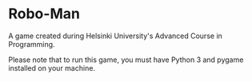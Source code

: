 # Robo-Man
A game created during Helsinki University's Advanced Course in Programming.

Please note that to run this game, you must have Python 3 and pygame installed on your machine.
